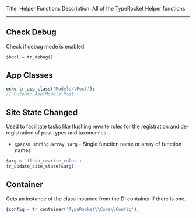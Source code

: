 Title: Helper Functions
Description: All of the TypeRocket Helper functions

---

## Check Debug

Check if debug mode is enabled.

```php
$bool = tr_debug()
```

## App Classes

```php
echo tr_app_class('Models\\Post');
// Output: App\Models\Post
```

## Site State Changed

Used to facilitate tasks like flushing rewrite rules for the registration
and de-registration of post types and taxonomies.

- `@param string|array $arg` - Single function name or array of function names

```php
$arg = 'flush_rewrite_rules';
tr_update_site_state($arg)
```

## Container

Gets an instance of the class instance from the DI container if there is one.

```php
$config = tr_container('TypeRocket\\Core\\Config');
```

